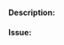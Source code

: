 #### Description: 
<!-- Why you are making this pull request
What the pull request changes
Any new design choices made
Areas to focus on for recommendations or to verify correct implementation
Any research you might have done -->


#### Issue: <!-- Link to a Github Issue, delete if not applicable -->

